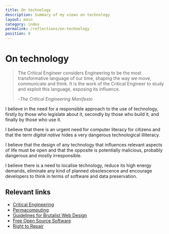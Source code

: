 ```yaml
---
title: On technology
description: Summary of my views on technology
layout: main
category: index
permalink: /reflections/on-technology
position: 0
---
```


# On technology

> The Critical Engineer considers Engineering to be the most transformative language of our time, shaping the way we move, communicate and think. It is the work of the Critical Engineer to study and exploit this language, exposing its influence.
> 
> -<cite>The Critical Engineering Manifesto</cite>

I believe in the need for a responsible approach to the use of technology, firstly by those who legislate about it, secondly by those who build it, and finally by those who use it.

I believe that there is an urgent need for computer literacy for citizens and that the term *digital native* hides a very dangerous technological illiteracy.

I believe that the design of any technology that influences relevant aspects of life must be open and that the opposite is potentially malicious, probably dangerous and mostly irresponsible.

I believe there is a need to localise technology, reduce its high energy demands, eliminate any kind of planned obsolescence and encourage developers to think in terms of software and data preservation.

## Relevant links

- [Critical Engineering](https://criticalengineering.org/)
- [Permacomputing](https://permacomputing.net/Principles/)
- [Guidelines for Brutalist Web Design](https://brutalist-web.design/)
- [Free Open Source Software](https://en.wikipedia.org/wiki/Free_and_open-source_software)
- [Right to Repair](https://en.wikipedia.org/wiki/Right_to_repair)